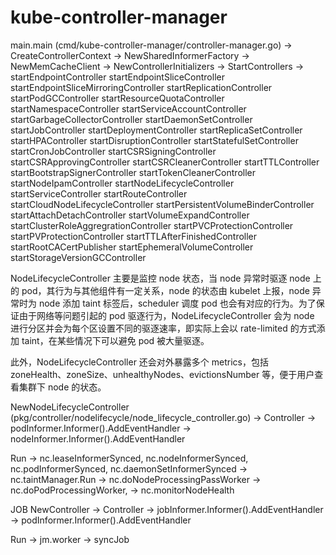 # kube-controller-manager

main.main (cmd/kube-controller-manager/controller-manager.go)
    -> CreateControllerContext
        -> NewSharedInformerFactory
        -> NewMemCacheClient
    -> NewControllerInitializers
    -> StartControllers
        ->  startEndpointController
            startEndpointSliceController
            startEndpointSliceMirroringController
            startReplicationController
            startPodGCController
            startResourceQuotaController
            startNamespaceController
            startServiceAccountController
            startGarbageCollectorController
            startDaemonSetController
            startJobController
            startDeploymentController
            startReplicaSetController
            startHPAController
            startDisruptionController
            startStatefulSetController
            startCronJobController
            startCSRSigningController
            startCSRApprovingController
            startCSRCleanerController
            startTTLController
            startBootstrapSignerController
            startTokenCleanerController
            startNodeIpamController
            startNodeLifecycleController
            startServiceController
            startRouteController
            startCloudNodeLifecycleController
            startPersistentVolumeBinderController
            startAttachDetachController
            startVolumeExpandController
            startClusterRoleAggregrationController
            startPVCProtectionController
            startPVProtectionController
            startTTLAfterFinishedController
            startRootCACertPublisher
            startEphemeralVolumeController
            startStorageVersionGCController


NodeLifecycleController 主要是监控 node 状态，当 node 异常时驱逐 node 上的 pod，其行为与其他组件有一定关系，node 的状态由 kubelet 上报，node 异常时为 node 添加 taint 标签后，scheduler 调度 pod 也会有对应的行为。为了保证由于网络等问题引起的 pod 驱逐行为，NodeLifecycleController 会为 node 进行分区并会为每个区设置不同的驱逐速率，即实际上会以 rate-limited 的方式添加 taint，在某些情况下可以避免 pod 被大量驱逐。

此外，NodeLifecycleController 还会对外暴露多个 metrics，包括 zoneHealth、zoneSize、unhealthyNodes、evictionsNumber 等，便于用户查看集群下 node 的状态。

NewNodeLifecycleController (pkg/controller/nodelifecycle/node_lifecycle_controller.go)
    -> Controller
    -> podInformer.Informer().AddEventHandler
    -> nodeInformer.Informer().AddEventHandler

Run
    -> nc.leaseInformerSynced, nc.nodeInformerSynced, nc.podInformerSynced, nc.daemonSetInformerSynced
    -> nc.taintManager.Run
    -> nc.doNodeProcessingPassWorker
    -> nc.doPodProcessingWorker,
    -> nc.monitorNodeHealth

JOB
NewController
    -> Controller
    -> jobInformer.Informer().AddEventHandler
    -> podInformer.Informer().AddEventHandler

Run
    -> jm.worker
    -> syncJob
